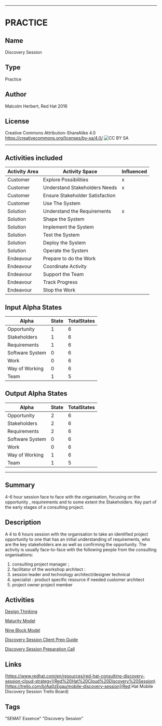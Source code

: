 ----------
# PRACTICE
## Name
Discovery Session
## Type
Practice
## Author
Malcolm Herbert, Red Hat 2016
## License
Creative Commons Attribution-ShareAlike 4.0
https://creativecommons.org/licenses/by-sa/4.0/
![CC BY SA](https://licensebuttons.net/l/by-sa/3.0/88x31.png)


----------

## Activities included

| Activity Area | Activity Space | Influenced |
|---------------|----------------|------------|
|Customer|Explore Possibilities|x|
|Customer|Understand Stakeholders Needs|x|
|Customer|Ensure Stakeholder Satisfaction||
|Customer|Use The System||
|Solution|Understand the Requirements|x|
|Solution|Shape the System||
|Solution|Implement the System||
|Solution|Test the System||
|Solution|Deploy the System||
|Solution|Operate the System||
|Endeavour|Prepare to do the Work||
|Endeavour|Coordinate Activity||
|Endeavour|Support the Team||
|Endeavour|Track Progress||
|Endeavour|Stop the Work||

## Input Alpha States
Alpha | State | TotalStates
---| --- | ---
Opportunity|1|6
Stakeholders|1|6
Requirements|1|6
Software System|0|6
Work|0|6
Way of Working|0|6
Team|1|5

## Output Alpha States
Alpha | State | TotalStates
---| --- | ---
Opportunity|2|6
Stakeholders|2|6
Requirements|2|6
Software System|0|6
Work|0|6
Way of Working|1|6
Team|1|5


----------
## Summary
4-6 hour session face to face with the organisation, focusing on the opportunity
, requirements and to some extent the Stakeholders. Key part of the early stages
 of a consulting project.

## Description
A 4 to 6 hours session with the organisation to take an identified project opportunity to one that has an initial understanding of requirements, who are the key stakeholders are as well as confirming the opportunity.
The activity is usually face-to-face with the following people from the consulting organisations:
 1. consulting project manager ; 
 2. facilitator of the workshop architect :
 3. session leader and technology architect/designer technical
 4. specialist : product specific resource if needed customer architect
 5. project owner project member

## Activities

[Design Thinking](https://github.com/SEMAT-Exists-Org/content-activities/blob/master/design-thinking.md)

[Maturity Model](https://github.com/SEMAT-Exists-Org/content-activities/blob/master/maturity-model.md)

[Nine Block Model](https://github.com/SEMAT-Exists-Org/content-activities/blob/master/nine-block-model.md)

[Discovery Session Client Prep Guide](https://github.com/SEMAT-Exists-Org/content-activities/blob/master/engagement-client-preparation-doc.md)

[Discovery Session Preparation Call](https://github.com/SEMAT-Exists-Org/content-activities/blob/master/preparation-call.md)


## Links
[https://www.redhat.com/en/resources/red-hat-consulting-discovery-session-cloud-strategy](Red%20Hat%20Cloud%20Discovery%20Session)
[https://trello.com/b/Aa0zEgau/mobile-discovery-session](Red Hat Mobile Discovery Session Trello Board)

## Tags
"SEMAT Essence" "Discovery Session"
